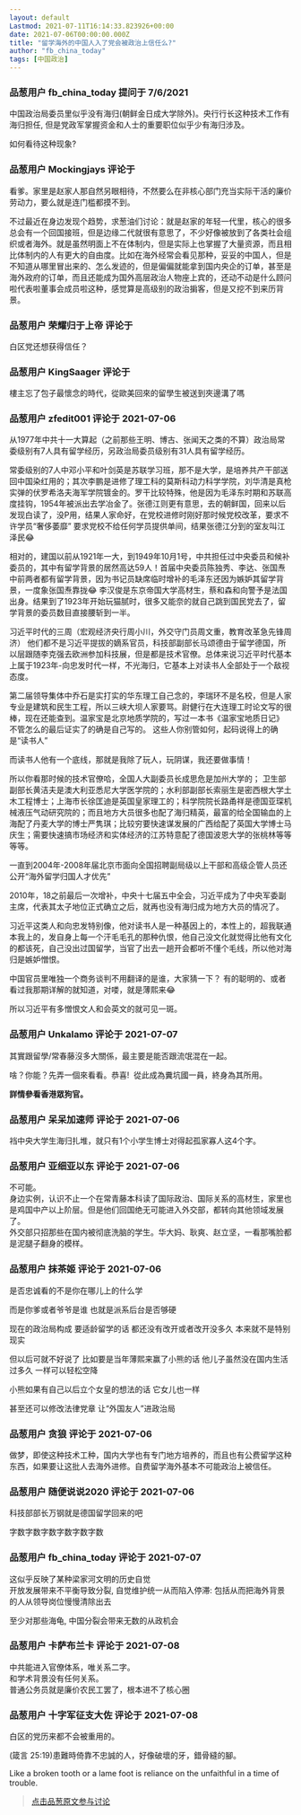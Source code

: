 ```yaml
---
layout: default
Lastmod: 2021-07-11T16:14:33.823926+00:00
date: 2021-07-06T00:00:00.000Z
title: "留学海外的中国人入了党会被政治上信任么?"
author: "fb_china_today"
tags: [中国政治]
---
```



### 品葱用户 **fb_china_today** 提问于 7/6/2021
    
中国政治局委员里似乎没有海归(朝鲜金日成大学除外)。央行行长这种技术工作有海归担任, 但是党政军掌握资金和人士的重要职位似乎少有海归涉及。  
  
如何看待这种现象?
    
                

### 品葱用户 **Mockingjays** 评论于 
        
看爹。家里是赵家人那自然另眼相待，不然要么在非核心部门充当实际干活的廉价劳动力，要么就是连门槛都摸不到。  
  
不过最近在身边发现个趋势，求葱油们讨论：就是赵家的年轻一代里，核心的很多总会有一个回国接班，但是边缘二代就很有意思了，不少好像被放到了各类社会组织或者海外。就是虽然明面上不在体制内，但是实际上也掌握了大量资源，而且相比体制内的人有更大的自由度。比如在海外经常会看见那种，妥妥的中国人，但是不知道从哪里冒出来的、怎么发迹的，但是偏偏就能拿到国内央企的订单，甚至是海外政府的订单，而且还能成为国外高层政治人物座上宾的，还动不动是什么顾问啦代表啦董事会成员啦这种，感觉算是高级别的政治掮客，但是又挖不到来历背景。
        
                

### 品葱用户 **荣耀归于上帝** 评论于 
        
白区党还想获得信任？
        
                

### 品葱用户 **KingSaager** 评论于 
        
樓主忘了包子最懷念的時代，從歐美回來的留學生被送到夾邊溝了嗎
        
                

### 品葱用户 **zfedit001** 评论于 2021-07-06
        
从1977年中共十一大算起（之前那些王明、博古、张闻天之类的不算）政治局常委级别有7人具有留学经历，另政治局委员级别有31人具有留学经历。  
  
常委级别的7人中邓小平和叶剑英是苏联学习班，那不是大学，是培养共产干部送回中国染红用的；其次李鹏是进修了理工科的莫斯科动力科学学院，刘华清是真枪实弹的伏罗希洛夫海军学院镀金的。罗干比较特殊，他是因为毛泽东时期和苏联高度挂钩，1954年被派出去学冶金了。张德江则更有意思，去的朝鲜国，回来以后发现白读了，没P用，结果人家命好，在党校进修时刚好那时候党校改革，要求不许学员“奢侈萎靡” 要求党校不给任何学员提供单间，结果张德江分到的室友叫江泽民😂   
  
相对的，建国以前从1921年一大，到1949年10月1号，中共担任过中央委员和候补委员的，其中有留学背景的居然高达59人！首届中央委员陈独秀、李达、张国焘中前两者都有留学背景，因为书记员缺席临时增补的毛泽东还因为嫉妒其留学背景，一度象张国焘靠拢😂 李汉俊是东京帝国大学高材生，蔡和森和向警予是法国出身。结果到了1923年开始玩猫腻时，很多又能奈的就自己跳到国民党去了，留学背景的委员数目直接腰斩到一半。  
  
习近平时代的三周（宏观经济央行周小川，外交守门员周文重，教育改革急先锋周济） 他们都不是习近平提拔的嫡系官员，科技部副部长马颂德由于留学德国，所以层跟随李克强去欧洲参加科技展，但是都是技术官僚。总体来说习近平时代基本上属于1923年-向忠发时代一样，不光海归，它基本上对读书人全部处于一个敌视态度。  
  
第二届领导集体中乔石是实打实的华东理工自己念的，李瑞环不是名校，但是人家专业是建筑和民生工程，所以三峡大坝人家要骂。尉健行在大连理工时论文写的很棒，现在还能查到。温家宝是北京地质学院的，写过一本书《温家宝地质日记》 不管怎么的最后证实了的确是自己写的。 这些人你别管如何，起码说得上的确是“读书人”  
  
而读书人他有一个底线，那就是我除了玩人，玩阴谋，我还要做事情！  
  
所以你看那时候的技术官僚哈，全国人大副委员长成思危是加州大学的； 卫生部副部长黄洁夫是澳大利亚悉尼大学医学院的；水利部副部长索丽生是密西根大学土木工程博士；上海市长徐匡迪是英国皇家理工的；科学院院长路甬祥是德国亚琛机械液压气动研究院的；而且地方大员很多也配了海归精英，最富的给全国输血的上海配了丹麦大学的博士严隽琪；比较穷要快速谋发展的广西给配了英国大学博士马庆生；需要快速搞市场经济和实体经济的江苏特意配了德国波恩大学的张桃林等等等等。  
  
一直到2004年-2008年届北京市面向全国招聘副局级以上干部和高级企管人员还公开“海外留学归国人才优先”  
  
2010年，18之前最后一次增补，中央十七届五中全会，习近平成为了中央军委副主席，代表其太子地位正式确立之后，就再也没有海归成为地方大员的情况了。  
  
习近平这类人和向忠发特别像，他对读书人是一种基因上的，本性上的，超我联通本我上的，发自身上每一个汗毛毛孔的那种仇恨，他自己没文化就觉得比他有文化的都该死，自己没出过国留学，当官了出去一趟开会都听不懂个毛线，所以他对海归是嫉妒憎恨。  
  
中国官员里唯独一个商务谈判不用翻译的是谁，大家猜一下？ 有的聪明的、或者看过我那期详解的就知道，对喽，就是薄熙来😂   
  
所以习近平有多憎恨文人和会英文的就可见一斑。
        
                

### 品葱用户 **Unkalamo** 评论于 2021-07-07
        
其實跟留學/常春藤沒多大關係，最主要是能否跟流氓混在一起。  
  
啥？你能？先弄一個來看看。恭喜!  從此成為糞坑國一員，終身為其所用。  
  
**詳情參看香港眾狗官。**
        
                

### 品葱用户 **呆呆加速师** 评论于 2021-07-06
        
裆中央大学生海归扎堆，就只有1个小学生博士对得起孤家寡人这4个字。
        
                

### 品葱用户 **亚细亚以东** 评论于 2021-07-06
        
不可能。  
身边实例，认识不止一个在常青藤本科读了国际政治、国际关系的高材生，家里也是鸡国中产以上阶层。但是他们回国绝无可能进入外交部，都转向其他领域发展了。  
外交部只招那些在国内被彻底洗脑的学生。华大妈、耿爽、赵立坚，一看那嘴脸都是泥腿子翻身的模样。
        
                

### 品葱用户 **抹茶姬** 评论于 2021-07-06
        
是否忠诚看的不是你在哪儿上的什么学  
  
而是你爹或者爷爷是谁 也就是派系后台是否够硬  
  
现在的政治局构成 要适龄留学的话 都还没有改开或者改开没多久 本来就不是特别现实  
  
  
但以后可就不好说了 比如要是当年薄熙来赢了小熊的话 他儿子虽然没在国内生活过多久 一样可以轻松空降  
  
小熊如果有自己以后立个女皇的想法的话 它女儿也一样  
  
甚至还可以修改法律党章 让“外国友人”进政治局
        
                

### 品葱用户 **贪狼** 评论于 2021-07-06
        
做梦，即使这种技术工种，国内大学也有专门地方培养的，而且也有公费留学这种东西，如果要让这批人去海外进修。自费留学海外基本不可能政治上被信任。
        
                

### 品葱用户 **随便说说2020** 评论于 2021-07-06
        
科技部部长万钢就是德国留学回来的吧  
  
字数字数字数字数字数字数
        
                

### 品葱用户 **fb_china_today** 评论于 2021-07-07
        
这似乎反映了某种梁家河文明的历史自觉  
开放发展带来不平衡导致分裂, 自觉维护统一从而陷入停滞: 包括从而把海外背景的人从领导岗位慢慢清除出去  
  
至少对那些海龟, 中国分裂会带来无数的从政机会
        
                

### 品葱用户 **卡萨布兰卡** 评论于 2021-07-08
        
中共能进入官僚体系，唯关系二字。  
和学术背景没有任何关系。  
普通公务员就是廉价农民工罢了，根本进不了核心圈
        
                

### 品葱用户 **十字军征支大佐** 评论于 2021-07-08
        
白区的党历来都不会被重用的。  
  
  
(箴言 25:19)患難時倚靠不忠誠的人，好像破壞的牙，錯骨縫的腳。  
  
Like a broken tooth or a lame foot is reliance on the unfaithful in a time of trouble.
        
                





> [点击品葱原文参与讨论](https://pincong.rocks/question/40007)

